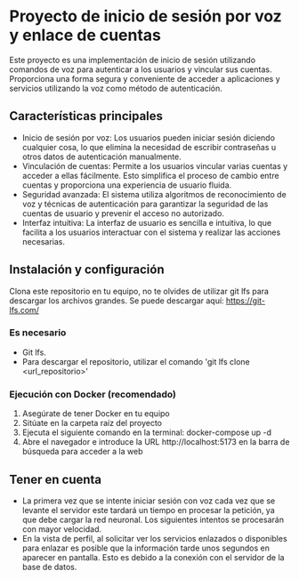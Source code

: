 # Proyecto de inicio de sesión por voz y enlace de cuentas
Este proyecto es una implementación de inicio de sesión utilizando comandos de voz para autenticar a los usuarios y vincular sus cuentas. Proporciona una forma segura y conveniente de acceder a aplicaciones y servicios utilizando la voz como método de autenticación.


## Características principales
- Inicio de sesión por voz: Los usuarios pueden iniciar sesión diciendo cualquier cosa, lo que elimina la necesidad de escribir contraseñas u otros datos de autenticación manualmente.
- Vinculación de cuentas: Permite a los usuarios vincular varias cuentas y acceder a ellas fácilmente. Esto simplifica el proceso de cambio entre cuentas y proporciona una experiencia de usuario fluida.
- Seguridad avanzada: El sistema utiliza algoritmos de reconocimiento de voz y técnicas de autenticación para garantizar la seguridad de las cuentas de usuario y prevenir el acceso no autorizado.
- Interfaz intuitiva: La interfaz de usuario es sencilla e intuitiva, lo que facilita a los usuarios interactuar con el sistema y realizar las acciones necesarias.


## Instalación y configuración
Clona este repositorio en tu equipo, no te olvides de utilizar git lfs para descargar los archivos grandes.
Se puede descargar aquí: https://git-lfs.com/

### Es necesario
- Git lfs.
- Para descargar el repositorio, utilizar el comando 'git lfs clone <url_repositorio>'

### Ejecución con Docker (recomendado)
1. Asegúrate de tener Docker en tu equipo
2. Sitúate en la carpeta raíz del proyecto
3. Ejecuta el siguiente comando en la terminal:
        docker-compose up -d
4. Abre el navegador e introduce la URL http://localhost:5173 en la barra de búsqueda para acceder a la web


## Tener en cuenta
- La primera vez que se intente iniciar sesión con voz cada vez que se levante el servidor este tardará un tiempo en procesar la petición, ya que debe cargar la red neuronal. Los siguientes intentos se procesarán con mayor velocidad.
- En la vista de perfil, al solicitar ver los servicios enlazados o disponibles para enlazar es posible que la información tarde unos segundos en aparecer en pantalla. Esto es debido a la conexión con el servidor de la base de datos.